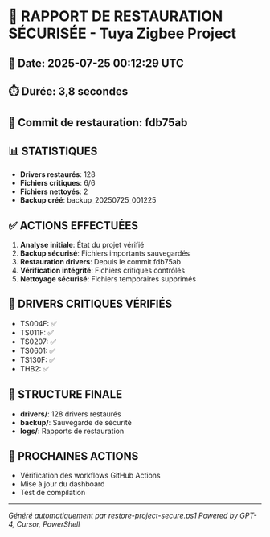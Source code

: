 # 🚀 RAPPORT DE RESTAURATION SÉCURISÉE - Tuya Zigbee Project

## 📅 Date: 2025-07-25 00:12:29 UTC
## ⏱️ Durée: 3,8 secondes
## 🔄 Commit de restauration: fdb75ab

## 📊 STATISTIQUES
- **Drivers restaurés**: 128
- **Fichiers critiques**: 6/6
- **Fichiers nettoyés**: 2
- **Backup créé**: backup_20250725_001225

## ✅ ACTIONS EFFECTUÉES
1. **Analyse initiale**: État du projet vérifié
2. **Backup sécurisé**: Fichiers importants sauvegardés
3. **Restauration drivers**: Depuis le commit fdb75ab
4. **Vérification intégrité**: Fichiers critiques contrôlés
5. **Nettoyage sécurisé**: Fichiers temporaires supprimés

## 🔧 DRIVERS CRITIQUES VÉRIFIÉS
- TS004F: ✅
- TS011F: ✅
- TS0207: ✅
- TS0601: ✅
- TS130F: ✅
- THB2: ✅

## 📁 STRUCTURE FINALE
- **drivers/**: 128 drivers restaurés
- **backup/**: Sauvegarde de sécurité
- **logs/**: Rapports de restauration

## 🔄 PROCHAINES ACTIONS
- Vérification des workflows GitHub Actions
- Mise à jour du dashboard
- Test de compilation

---
*Généré automatiquement par restore-project-secure.ps1*
*Powered by GPT-4, Cursor, PowerShell*
